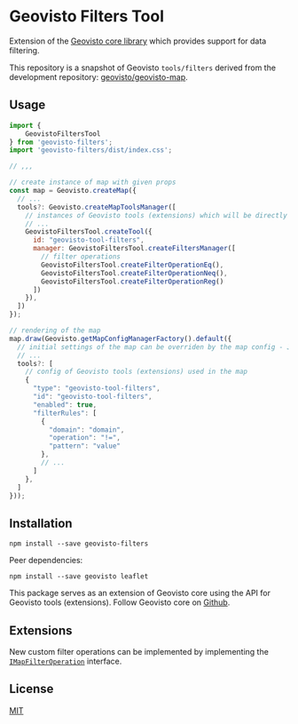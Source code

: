 # Geovisto Filters Tool
Extension of the [Geovisto core library](https://github.com/geovisto/geovisto) which provides support for data filtering.

This repository is a snapshot of Geovisto ``tools/filters`` derived from the development repository: [geovisto/geovisto-map](https://github.com/geovisto/geovisto-map).

## Usage

```js
import {
    GeovistoFiltersTool
} from 'geovisto-filters';
import 'geovisto-filters/dist/index.css';

// ,,,

// create instance of map with given props
const map = Geovisto.createMap({
  // ...
  tools?: Geovisto.createMapToolsManager([
    // instances of Geovisto tools (extensions) which will be directly used in the map
    // ...
    GeovistoFiltersTool.createTool({
      id: "geovisto-tool-filters",
      manager: GeovistoFiltersTool.createFiltersManager([
        // filter operations
        GeovistoFiltersTool.createFilterOperationEq(),
        GeovistoFiltersTool.createFilterOperationNeq(),
        GeovistoFiltersTool.createFilterOperationReg()
      ])
    }),
  ])
});

// rendering of the map
map.draw(Geovisto.getMapConfigManagerFactory().default({
  // initial settings of the map can be overriden by the map config - JSON structure providing user settings 
  // ...
  tools?: [
    // config of Geovisto tools (extensions) used in the map
    {
      "type": "geovisto-tool-filters",
      "id": "geovisto-tool-filters",
      "enabled": true,
      "filterRules": [
        {
          "domain": "domain",
          "operation": "!=",
          "pattern": "value"
        },
        // ...
      ]
    },
  ]
}));
```

## Installation

```
npm install --save geovisto-filters
```

Peer dependencies:
```
npm install --save geovisto leaflet
```

This package serves as an extension of Geovisto core using the API for Geovisto tools (extensions). Follow Geovisto core on [Github](https://github.com/geovisto/geovisto).

## Extensions

New custom filter operations can be implemented by implementing the [``IMapFilterOperation``](https://github.com/geovisto/geovisto-filters/blob/master/src/model/types/filter/IMapFilterOperation.ts) interface.

## License

[MIT](https://github.com/geovisto/geovisto-filters/blob/master/LICENSE)